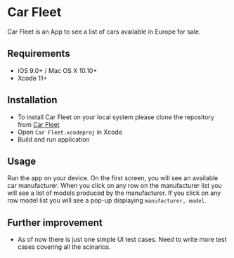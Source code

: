 Car Fleet
========

Car Fleet is an App to see a list of cars available in Europe for sale.

## Requirements

- iOS 9.0+ / Mac OS X 10.10+
- Xcode 11+

## Installation

* To install Car Fleet on your local system please clone the repository from [Car Fleet](https://github.com/astha-iOS/car-fleet.git)
* Open `Car Fleet.xcodeproj` in Xcode
* Build and run application

## Usage
Run the app on your device. On the first screen, you will see an available car manufacturer. When you click on any row on the manufacturer list you will see a list of models produced by the manufacturer. If you click on any row model list you will see a pop-up displaying `manufacturer, model`.

## Further improvement
* As of now there is just one simple UI test cases. Need to write more test cases covering all the scinarios.


